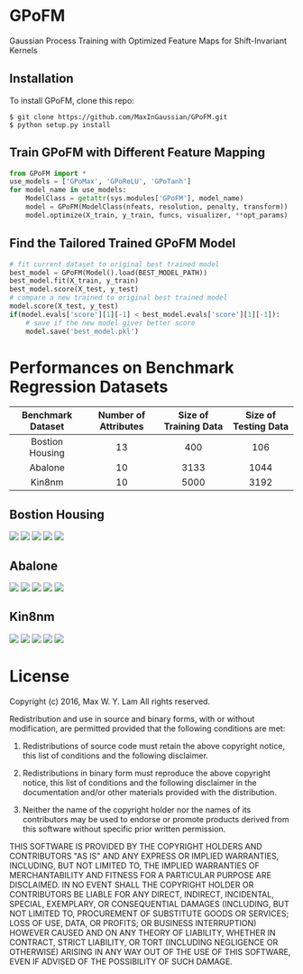 # GPoFM

Gaussian Process Training with Optimized Feature Maps for Shift-Invariant Kernels

## Installation

To install GPoFM, clone this repo:

    $ git clone https://github.com/MaxInGaussian/GPoFM.git
    $ python setup.py install

## Train GPoFM with Different Feature Mapping
```python
from GPoFM import *
use_models = ['GPoMax', 'GPoReLU', 'GPoTanh']
for model_name in use_models:
    ModelClass = getattr(sys.modules['GPoFM'], model_name)
    model = GPoFM(ModelClass(nfeats, resolution, penalty, transform))
    model.optimize(X_train, y_train, funcs, visualizer, **opt_params)
```

## Find the Tailored Trained GPoFM Model
```python
# fit current dataset to original best trained model
best_model = GPoFM(Model().load(BEST_MODEL_PATH))
best_model.fit(X_train, y_train)
best_model.score(X_test, y_test)
# compare a new trained to original best trained model
model.score(X_test, y_test)
if(model.evals['score'][1][-1] < best_model.evals['score'][1][-1]):
    # save if the new model gives better score
    model.save('best_model.pkl')
```

# Performances on Benchmark Regression Datasets
| Benchmark Dataset | Number of Attributes | Size of Training Data | Size of Testing Data |
| :---: | :---: | :---: | :---: |
| Bostion Housing | 13 | 400 | 106 |
| Abalone | 10 | 3133 | 1044 |
| Kin8nm | 10 | 5000 | 3192 |

<h2 align="left">
Bostion Housing
</h2>
<img src ="examples/boston_housing/plots/mae.png" />
<img src ="examples/boston_housing/plots/mse.png" />
<img src ="examples/boston_housing/plots/nmse.png" />
<img src ="examples/boston_housing/plots/mnlp.png" />
<img src ="examples/boston_housing/plots/time.png" />
<h2 align="left">
Abalone
</h2>
<img src ="examples/abalone/plots/mae.png" />
<img src ="examples/abalone/plots/mse.png" />
<img src ="examples/abalone/plots/nmse.png" />
<img src ="examples/abalone/plots/mnlp.png" />
<img src ="examples/abalone/plots/time.png" />
<h2 align="left">
Kin8nm
</h2>
<img src ="examples/kin8nm/plots/mae.png" />
<img src ="examples/kin8nm/plots/mse.png" />
<img src ="examples/kin8nm/plots/nmse.png" />
<img src ="examples/kin8nm/plots/mnlp.png" />
<img src ="examples/kin8nm/plots/time.png" />

# License
Copyright (c) 2016, Max W. Y. Lam
All rights reserved.

Redistribution and use in source and binary forms, with or without modification, are permitted provided that the following conditions are met:

1. Redistributions of source code must retain the above copyright notice, this list of conditions and the following disclaimer.

2. Redistributions in binary form must reproduce the above copyright notice, this list of conditions and the following disclaimer in the documentation and/or other materials provided with the distribution.

3. Neither the name of the copyright holder nor the names of its contributors may be used to endorse or promote products derived from this software without specific prior written permission.

THIS SOFTWARE IS PROVIDED BY THE COPYRIGHT HOLDERS AND CONTRIBUTORS "AS IS" AND ANY EXPRESS OR IMPLIED WARRANTIES, INCLUDING, BUT NOT LIMITED TO, THE IMPLIED WARRANTIES OF MERCHANTABILITY AND FITNESS FOR A PARTICULAR PURPOSE ARE DISCLAIMED. IN NO EVENT SHALL THE COPYRIGHT HOLDER OR CONTRIBUTORS BE LIABLE FOR ANY DIRECT, INDIRECT, INCIDENTAL, SPECIAL, EXEMPLARY, OR CONSEQUENTIAL DAMAGES (INCLUDING, BUT NOT LIMITED TO, PROCUREMENT OF SUBSTITUTE GOODS OR SERVICES; LOSS OF USE, DATA, OR PROFITS; OR BUSINESS INTERRUPTION) HOWEVER CAUSED AND ON ANY THEORY OF LIABILITY, WHETHER IN CONTRACT, STRICT LIABILITY, OR TORT (INCLUDING NEGLIGENCE OR OTHERWISE) ARISING IN ANY WAY OUT OF THE USE OF THIS SOFTWARE, EVEN IF ADVISED OF THE POSSIBILITY OF SUCH DAMAGE.